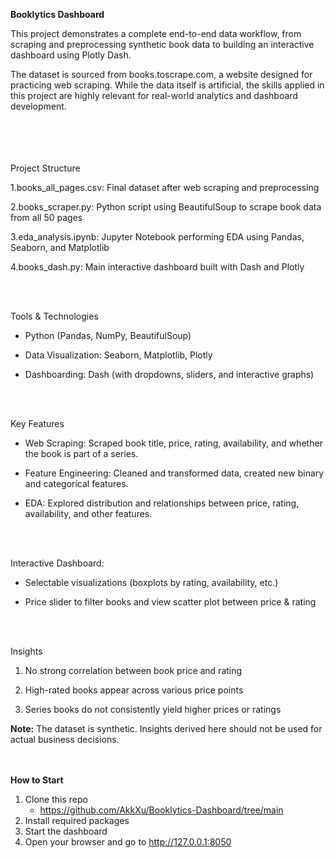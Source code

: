 **Booklytics Dashboard**

This project demonstrates a complete end-to-end data workflow, from scraping and preprocessing synthetic book data to building an interactive dashboard using Plotly Dash.

The dataset is sourced from books.toscrape.com, a website designed for practicing web scraping. While the data itself is artificial, the skills applied in this project are highly relevant for real-world analytics and dashboard development.

<br><br>
<br><br>
Project Structure

1.books_all_pages.csv: Final dataset after web scraping and preprocessing

2.books_scraper.py: Python script using BeautifulSoup to scrape book data from all 50 pages

3.eda_analysis.ipynb: Jupyter Notebook performing EDA using Pandas, Seaborn, and Matplotlib

4.books_dash.py: Main interactive dashboard built with Dash and Plotly

<br><br>

Tools & Technologies

- Python (Pandas, NumPy, BeautifulSoup)

- Data Visualization: Seaborn, Matplotlib, Plotly

- Dashboarding: Dash (with dropdowns, sliders, and interactive graphs)

<br><br>

Key Features

- Web Scraping: Scraped book title, price, rating, availability, and whether the book is part of a series.

- Feature Engineering: Cleaned and transformed data, created new binary and categorical features.

- EDA: Explored distribution and relationships between price, rating, availability, and other features.

<br><br>

Interactive Dashboard:

- Selectable visualizations (boxplots by rating, availability, etc.)

- Price slider to filter books and view scatter plot between price & rating

<br><br>

Insights

1. No strong correlation between book price and rating

2. High-rated books appear across various price points

3. Series books do not consistently yield higher prices or ratings

**Note:** The dataset is synthetic. Insights derived here should not be used for actual business decisions.

<br><br>
**How to Start**
1. Clone this repo
   - https://github.com/AkkXu/Booklytics-Dashboard/tree/main
2. Install required packages
3. Start the dashboard
4. Open your browser and go to http://127.0.0.1:8050
